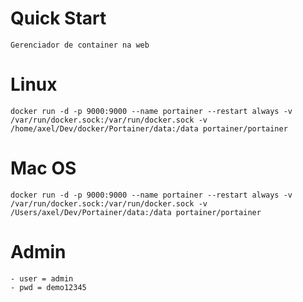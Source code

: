 # Quick Start
    Gerenciador de container na web
# Linux
    docker run -d -p 9000:9000 --name portainer --restart always -v /var/run/docker.sock:/var/run/docker.sock -v /home/axel/Dev/docker/Portainer/data:/data portainer/portainer

# Mac OS
    docker run -d -p 9000:9000 --name portainer --restart always -v /var/run/docker.sock:/var/run/docker.sock -v /Users/axel/Dev/Portainer/data:/data portainer/portainer

# Admin
    - user = admin
    - pwd = demo12345

